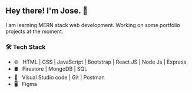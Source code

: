 <h2> Hey there! I'm Jose. 👋</h2>

I am learning MERN stack web development. Working on some portfolio projects at the moment. 
<h3>🛠 Tech Stack</h3>
  
- 🌐 &nbsp; HTML | CSS | JavaScript | Bootstrap | React JS | Node Js | Express
- 🛢 &nbsp; Firestore | MongoDB | SQL
- 🔧 &nbsp; Visual Studio code | Git | Postman 
- 🖥 &nbsp; Figma 

<br>
